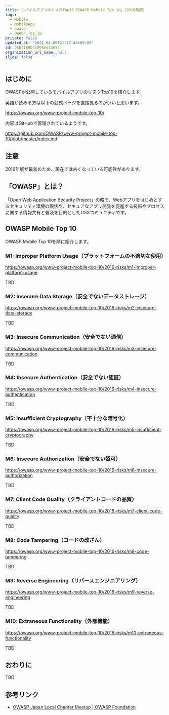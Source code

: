 ```yaml
---
title: モバイルアプリのリスクTop10「OWASP Mobile Top 10」（2016年版）
tags:
  - Mobile
  - MobileApp
  - owasp
  - OWASP_Top_10
private: false
updated_at: '2021-04-09T21:27:44+09:00'
id: 93bf150b4c894ed44e54
organization_url_name: null
slide: false
---
```

## はじめに

OWASPが公開しているモバイルアプリのリスクTop10を紹介します。

英語が読める方は以下の公式ページを直接見るのがいいと思います。

https://owasp.org/www-project-mobile-top-10/

内容はGitHubで管理されているようです。

https://github.com/OWASP/www-project-mobile-top-10/blob/master/index.md

## 注意

2016年版が最新のため、現在では古くなっている可能性があります。

## 「OWASP」とは？

「Open Web Application Security Project」の略で、Webアプリをはじめとするセキュリティ環境の現状や、セキュアなアプリ開発を促進する技術やプロセスに関する情報共有と普及を目的としたOSSコミュニティです。

## OWASP Mobile Top 10

OWASP Mobile Top 10を順に紹介します。

### M1: Improper Platform Usage（プラットフォームの不適切な使用）

https://owasp.org/www-project-mobile-top-10/2016-risks/m1-improper-platform-usage

TBD

### M2: Insecure Data Storage（安全でないデータストレージ）

https://owasp.org/www-project-mobile-top-10/2016-risks/m2-insecure-data-storage

TBD

### M3: Insecure Communication（安全でない通信）

https://owasp.org/www-project-mobile-top-10/2016-risks/m3-insecure-communication

TBD

### M4: Insecure Authentication（安全でない認証）

https://owasp.org/www-project-mobile-top-10/2016-risks/m4-insecure-authentication

TBD

### M5: Insufficient Cryptography（不十分な暗号化）

https://owasp.org/www-project-mobile-top-10/2016-risks/m5-insufficient-cryptography

TBD

### M6: Insecure Authorization（安全でない認可）

https://owasp.org/www-project-mobile-top-10/2016-risks/m6-insecure-authorization

TBD

### M7: Client Code Quality（クライアントコードの品質）

https://owasp.org/www-project-mobile-top-10/2016-risks/m7-client-code-quality

TBD

### M8: Code Tampering（コードの改ざん）

https://owasp.org/www-project-mobile-top-10/2016-risks/m8-code-tampering

TBD

### M9: Reverse Engineering（リバースエンジニアリング）

https://owasp.org/www-project-mobile-top-10/2016-risks/m9-reverse-engineering

TBD

### M10: Extraneous Functionality（外部機能）

https://owasp.org/www-project-mobile-top-10/2016-risks/m10-extraneous-functionality

TBD

## おわりに

TBD

## 参考リンク

- [OWASP Japan Local Chapter Meetup | OWASP Foundation](https://owasp.org/www-chapter-japan/)
